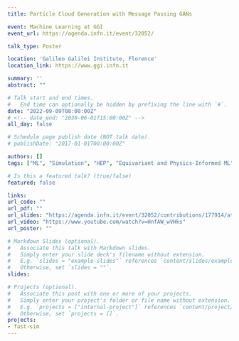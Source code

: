 ```yaml
---
title: Particle Cloud Generation with Message Passing GANs

event: Machine Learning at GGI
event_url: https://agenda.infn.it/event/32052/

talk_type: Poster

location: 'Galileo Galilei Institute, Florence'
location_link: https://www.ggi.infn.it

summary: ''
abstract: ""

# Talk start and end times.
#   End time can optionally be hidden by prefixing the line with `#`.
date: "2022-09-09T08:00:00Z"
# <!-- date_end: "2030-06-01T15:00:00Z" -->
all_day: false

# Schedule page publish date (NOT talk date).
# publishDate: "2017-01-01T00:00:00Z"

authors: []
tags: ["ML", "Simulation", "HEP", "Equivariant and Physics-Informed ML", "Video"]

# Is this a featured talk? (true/false)
featured: false

links:
url_code: ""
url_pdf: ""
url_slides: "https://agenda.infn.it/event/32052/contributions/177914/attachments/96152/132315/ML_GGI_09_09_22.pdf"
url_video: "https://www.youtube.com/watch?v=HnfAW_wVHks"
url_poster: ""

# Markdown Slides (optional).
#   Associate this talk with Markdown slides.
#   Simply enter your slide deck's filename without extension.
#   E.g. `slides = "example-slides"` references `content/slides/example-slides.md`.
#   Otherwise, set `slides = ""`.
slides:

# Projects (optional).
#   Associate this post with one or more of your projects.
#   Simply enter your project's folder or file name without extension.
#   E.g. `projects = ["internal-project"]` references `content/project/deep-learning/index.md`.
#   Otherwise, set `projects = []`.
projects:
- fast-sim
---
```

